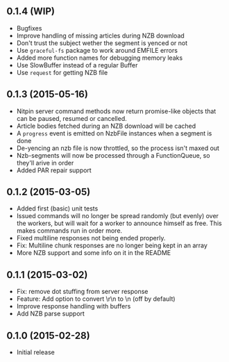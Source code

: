 ## 0.1.4 (WIP)

* Bugfixes
* Improve handling of missing articles during NZB download
* Don't trust the subject wether the segment is yenced or not
* Use `graceful-fs` package to work around EMFILE errors
* Added more function names for debugging memory leaks
* Use SlowBuffer instead of a regular Buffer
* Use `request` for getting NZB file

## 0.1.3 (2015-05-16)

* Nitpin server command methods now return promise-like objects that can be
  paused, resumed or cancelled.
* Article bodies fetched during an NZB download will be cached
* A `progress` event is emitted on NzbFile instances when a segment is done
* De-yencing an nzb file is now throttled, so the process isn't maxed out
* Nzb-segments will now be processed through a FunctionQueue,
  so they'll arive in order
* Added PAR repair support

## 0.1.2 (2015-03-05)

* Added first (basic) unit tests
* Issued commands will no longer be spread randomly (but evenly) over the
  workers, but will wait for a worker to announce himself as free.
  This makes commands run in order more.
* Fixed multiline responses not being ended properly.
* Fix: Multiline chunk responses are no longer being kept in an array
* More NZB support and some info on it in the README

## 0.1.1 (2015-03-02)

* Fix: remove dot stuffing from server response
* Feature: Add option to convert \r\n to \n (off by default)
* Improve response handling with buffers
* Add NZB parse support

## 0.1.0 (2015-02-28)

* Initial release
